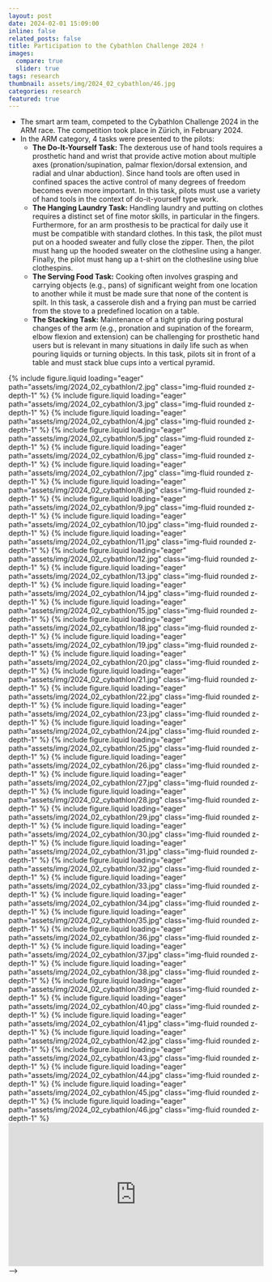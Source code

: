 ```yaml
---
layout: post
date: 2024-02-01 15:09:00
inline: false
related_posts: false
title: Participation to the Cybathlon Challenge 2024 !
images:
  compare: true
  slider: true
tags: research
thumbnail: assets/img/2024_02_cybathlon/46.jpg
categories: research
featured: true
---
```

<ul>
  <li>The smart arm team, competed to the Cybathlon Challenge 2024 in the ARM race. The competition took place in Zürich, in February 2024.</li>
  <li>In the ARM category, 4 tasks were presented to the pilots:
    <ul>
      <li><strong>The Do-It-Yourself Task:</strong> The dexterous use of hand tools requires a prosthetic hand and wrist that provide active motion about multiple axes (pronation/supination, palmar flexion/dorsal extension, and radial and ulnar abduction). Since hand tools are often used in confined spaces the active control of many degrees of freedom becomes even more important. In this task, pilots must use a variety of hand tools in the context of do-it-yourself type work.</li>
      <li><strong>The Hanging Laundry Task:</strong> Handling laundry and putting on clothes requires a distinct set of fine motor skills, in particular in the fingers. Furthermore, for an arm prosthesis to be practical for daily use it must be compatible with standard clothes. In this task, the pilot must put on a hooded sweater and fully close the zipper. Then, the pilot must hang up the hooded sweater on the clothesline using a hanger. Finally, the pilot must hang up a t-shirt on the clothesline using blue clothespins.</li>
      <li><strong>The Serving Food Task:</strong> Cooking often involves grasping and carrying objects (e.g., pans) of significant weight from one location to another while it must be made sure that none of the content is spilt. In this task, a casserole dish and a frying pan must be carried from the stove to a predefined location on a table.</li>
      <li><strong>The Stacking Task:</strong> Maintenance of a tight grip during postural changes of the arm (e.g., pronation and supination of the forearm, elbow flexion and extension) can be challenging for prosthetic hand users but is relevant in many situations in daily life such as when pouring liquids or turning objects. In this task, pilots sit in front of a table and must stack blue cups into a vertical pyramid.</li>
    </ul>
  </li>
</ul>


<swiper-container keyboard="true" navigation="true" pagination="true" pagination-clickable="true" pagination-dynamic-bullets="true" rewind="true">
  <swiper-slide>{% include figure.liquid loading="eager" path="assets/img/2024_02_cybathlon/2.jpg" class="img-fluid rounded z-depth-1" %}</swiper-slide>
  <swiper-slide>{% include figure.liquid loading="eager" path="assets/img/2024_02_cybathlon/3.jpg" class="img-fluid rounded z-depth-1" %}</swiper-slide>
  <swiper-slide>{% include figure.liquid loading="eager" path="assets/img/2024_02_cybathlon/4.jpg" class="img-fluid rounded z-depth-1" %}</swiper-slide>
  <swiper-slide>{% include figure.liquid loading="eager" path="assets/img/2024_02_cybathlon/5.jpg" class="img-fluid rounded z-depth-1" %}</swiper-slide>
  <swiper-slide>{% include figure.liquid loading="eager" path="assets/img/2024_02_cybathlon/6.jpg" class="img-fluid rounded z-depth-1" %}</swiper-slide>
  <swiper-slide>{% include figure.liquid loading="eager" path="assets/img/2024_02_cybathlon/7.jpg" class="img-fluid rounded z-depth-1" %}</swiper-slide>
  <swiper-slide>{% include figure.liquid loading="eager" path="assets/img/2024_02_cybathlon/8.jpg" class="img-fluid rounded z-depth-1" %}</swiper-slide>
  <swiper-slide>{% include figure.liquid loading="eager" path="assets/img/2024_02_cybathlon/9.jpg" class="img-fluid rounded z-depth-1" %}</swiper-slide>
  <swiper-slide>{% include figure.liquid loading="eager" path="assets/img/2024_02_cybathlon/10.jpg" class="img-fluid rounded z-depth-1" %}</swiper-slide>
  <swiper-slide>{% include figure.liquid loading="eager" path="assets/img/2024_02_cybathlon/11.jpg" class="img-fluid rounded z-depth-1" %}</swiper-slide>
  <swiper-slide>{% include figure.liquid loading="eager" path="assets/img/2024_02_cybathlon/12.jpg" class="img-fluid rounded z-depth-1" %}</swiper-slide>
  <swiper-slide>{% include figure.liquid loading="eager" path="assets/img/2024_02_cybathlon/13.jpg" class="img-fluid rounded z-depth-1" %}</swiper-slide>
  <swiper-slide>{% include figure.liquid loading="eager" path="assets/img/2024_02_cybathlon/14.jpg" class="img-fluid rounded z-depth-1" %}</swiper-slide>
  <swiper-slide>{% include figure.liquid loading="eager" path="assets/img/2024_02_cybathlon/15.jpg" class="img-fluid rounded z-depth-1" %}</swiper-slide>
  <swiper-slide>{% include figure.liquid loading="eager" path="assets/img/2024_02_cybathlon/18.jpg" class="img-fluid rounded z-depth-1" %}</swiper-slide>
  <swiper-slide>{% include figure.liquid loading="eager" path="assets/img/2024_02_cybathlon/19.jpg" class="img-fluid rounded z-depth-1" %}</swiper-slide>
  <swiper-slide>{% include figure.liquid loading="eager" path="assets/img/2024_02_cybathlon/20.jpg" class="img-fluid rounded z-depth-1" %}</swiper-slide>
  <swiper-slide>{% include figure.liquid loading="eager" path="assets/img/2024_02_cybathlon/21.jpg" class="img-fluid rounded z-depth-1" %}</swiper-slide>
  <swiper-slide>{% include figure.liquid loading="eager" path="assets/img/2024_02_cybathlon/22.jpg" class="img-fluid rounded z-depth-1" %}</swiper-slide>
  <swiper-slide>{% include figure.liquid loading="eager" path="assets/img/2024_02_cybathlon/23.jpg" class="img-fluid rounded z-depth-1" %}</swiper-slide>
  <swiper-slide>{% include figure.liquid loading="eager" path="assets/img/2024_02_cybathlon/24.jpg" class="img-fluid rounded z-depth-1" %}</swiper-slide>
  <swiper-slide>{% include figure.liquid loading="eager" path="assets/img/2024_02_cybathlon/25.jpg" class="img-fluid rounded z-depth-1" %}</swiper-slide>
  <swiper-slide>{% include figure.liquid loading="eager" path="assets/img/2024_02_cybathlon/26.jpg" class="img-fluid rounded z-depth-1" %}</swiper-slide>
  <swiper-slide>{% include figure.liquid loading="eager" path="assets/img/2024_02_cybathlon/27.jpg" class="img-fluid rounded z-depth-1" %}</swiper-slide>
  <swiper-slide>{% include figure.liquid loading="eager" path="assets/img/2024_02_cybathlon/28.jpg" class="img-fluid rounded z-depth-1" %}</swiper-slide>
  <swiper-slide>{% include figure.liquid loading="eager" path="assets/img/2024_02_cybathlon/29.jpg" class="img-fluid rounded z-depth-1" %}</swiper-slide>
  <swiper-slide>{% include figure.liquid loading="eager" path="assets/img/2024_02_cybathlon/30.jpg" class="img-fluid rounded z-depth-1" %}</swiper-slide>
  <swiper-slide>{% include figure.liquid loading="eager" path="assets/img/2024_02_cybathlon/31.jpg" class="img-fluid rounded z-depth-1" %}</swiper-slide>
  <swiper-slide>{% include figure.liquid loading="eager" path="assets/img/2024_02_cybathlon/32.jpg" class="img-fluid rounded z-depth-1" %}</swiper-slide>
  <swiper-slide>{% include figure.liquid loading="eager" path="assets/img/2024_02_cybathlon/33.jpg" class="img-fluid rounded z-depth-1" %}</swiper-slide>
  <swiper-slide>{% include figure.liquid loading="eager" path="assets/img/2024_02_cybathlon/34.jpg" class="img-fluid rounded z-depth-1" %}</swiper-slide>
  <swiper-slide>{% include figure.liquid loading="eager" path="assets/img/2024_02_cybathlon/35.jpg" class="img-fluid rounded z-depth-1" %}</swiper-slide>
  <swiper-slide>{% include figure.liquid loading="eager" path="assets/img/2024_02_cybathlon/36.jpg" class="img-fluid rounded z-depth-1" %}</swiper-slide>
  <swiper-slide>{% include figure.liquid loading="eager" path="assets/img/2024_02_cybathlon/37.jpg" class="img-fluid rounded z-depth-1" %}</swiper-slide>
  <swiper-slide>{% include figure.liquid loading="eager" path="assets/img/2024_02_cybathlon/38.jpg" class="img-fluid rounded z-depth-1" %}</swiper-slide>
  <swiper-slide>{% include figure.liquid loading="eager" path="assets/img/2024_02_cybathlon/39.jpg" class="img-fluid rounded z-depth-1" %}</swiper-slide>
  <swiper-slide>{% include figure.liquid loading="eager" path="assets/img/2024_02_cybathlon/40.jpg" class="img-fluid rounded z-depth-1" %}</swiper-slide>
  <swiper-slide>{% include figure.liquid loading="eager" path="assets/img/2024_02_cybathlon/41.jpg" class="img-fluid rounded z-depth-1" %}</swiper-slide>
  <swiper-slide>{% include figure.liquid loading="eager" path="assets/img/2024_02_cybathlon/42.jpg" class="img-fluid rounded z-depth-1" %}</swiper-slide>
  <swiper-slide>{% include figure.liquid loading="eager" path="assets/img/2024_02_cybathlon/43.jpg" class="img-fluid rounded z-depth-1" %}</swiper-slide>
  <swiper-slide>{% include figure.liquid loading="eager" path="assets/img/2024_02_cybathlon/44.jpg" class="img-fluid rounded z-depth-1" %}</swiper-slide>
  <swiper-slide>{% include figure.liquid loading="eager" path="assets/img/2024_02_cybathlon/45.jpg" class="img-fluid rounded z-depth-1" %}</swiper-slide>
  <swiper-slide>{% include figure.liquid loading="eager" path="assets/img/2024_02_cybathlon/46.jpg" class="img-fluid rounded z-depth-1" %}</swiper-slide>

</swiper-container>

<!-->
<div style="position:relative;padding-top:56.25%;">
  <iframe src="https://player.vimeo.com/video/909162257?loop=false&amp;autoplay=false&amp;muted=false&amp;gesture=media&amp;playsinline=true&amp;byline=false&amp;portrait=false&amp;title=false&amp;speed=true&amp;transparent=false&amp;customControls=true&amp" style="position:absolute;top:0;left:0;width:100%;height:100%;" frameborder="0" allow="autoplay; fullscreen; picture-in-picture" allowfullscreen></iframe>
</div>
-->